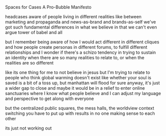 Spaces for Cases
A Pro-Bubble Manifesto

headcases
aware of people living in different realities
like between marketing and propaganda and news-as-brand and brands-as-self
we've got such fundamental differences in what we believe in that we can't even argue
tower of babel and all

but I remember being aware of how I would act different in different cliques
and how people create personas in different forums, to fulfill different relationships
and I wonder if there's a schizo tendency in trying to sustain an identity
when there are so many realities to relate to, or when the realities are so different

like its one thing for me to not believe in jesus
but I'm trying to relate to people who think global warming doesn't exist
like whether your soul is saved is a bit of a toss up, but manhattan will flood for sure
anyway, it's just a wider gap to close
and maybe it would be in a relief to enter online sanctuaries where I know what people believe
and I can adjust my language and perspective to get along with everyone

but the centralized public squares, the mess halls, the worldview context switching you have to put up with results in no one making sense to each other

its just not working out